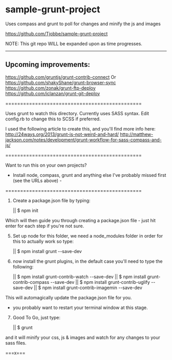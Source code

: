 sample-grunt-project
====================

Uses compass and grunt to poll for changes and minify the js and images

https://github.com/Tjobbe/sample-grunt-project

NOTE:
This git repo WILL be expanded upon as time progresses.

---
Upcoming improvements:
---
https://github.com/gruntjs/grunt-contrib-connect Or https://github.com/shakyShane/grunt-browser-sync
https://github.com/zonak/grunt-ftp-deploy
https://github.com/iclanzan/grunt-git-deploy

==============================================

Uses grunt to watch this directory. Currently uses SASS syntax.
Edit config.rb to change this to SCSS if preferred.

I used the following article to create this, and you'll find more info here:
http://24ways.org/2013/grunt-is-not-weird-and-hard/
http://matthew-jackson.com/notes/development/grunt-workflow-for-sass-compass-and-js/

==============================================

Want to run this on your own projects?

- Install node, compass, grunt and anything else I've probably missed first (see the URLs above) -

==============================================


1) Create a package.json file by typing:

	|| $ npm init

Which will then guide you through creating a package.json file - just hit enter for each step if you're not sure.


5) Set up node for this folder, we need a node_modules folder in order for this to actually work so type:

	|| $ npm install grunt --save-dev


6) now install the grunt plugins, in the default case you'll need to type the following:

	|| $ npm install grunt-contrib-watch --save-dev
	|| $ npm install grunt-contrib-compass --save-dev
	|| $ npm install grunt-contrib-uglify --save-dev
	|| $ npm install grunt-contrib-imagemin --save-dev

This will automagically update the package.json file for you.

- you probably want to restart your terminal window at this stage.


7) Good To Go, just type:

	|| $ grunt

and it will minify your css, js & images and watch for any changes to your sass files.

===x===
